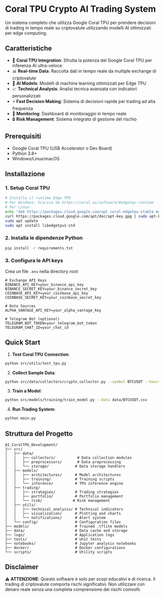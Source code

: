 # Coral TPU Crypto AI Trading System

Un sistema completo che utilizza Google Coral TPU per prendere decisioni di trading in tempo reale su criptovalute utilizzando modelli AI ottimizzati per edge computing.

## Caratteristiche

- 🚀 **Coral TPU Integration**: Sfrutta la potenza del Google Coral TPU per inferenza AI ultra-veloce
- 📊 **Real-time Data**: Raccolta dati in tempo reale da multiple exchange di criptovalute
- 🤖 **AI Models**: Modelli di machine learning ottimizzati per Edge TPU
- 📈 **Technical Analysis**: Analisi tecnica avanzata con indicatori personalizzati
- ⚡ **Fast Decision Making**: Sistema di decisioni rapide per trading ad alta frequenza
- 📱 **Monitoring**: Dashboard di monitoraggio in tempo reale
- 🔒 **Risk Management**: Sistema integrato di gestione del rischio

## Prerequisiti

- Google Coral TPU (USB Accelerator o Dev Board)
- Python 3.8+
- Windows/Linux/macOS

## Installazione

### 1. Setup Coral TPU

```bash
# Installa il runtime Edge TPU
# Per Windows: Scarica da https://coral.ai/software/#edgetpu-runtime
# Per Linux:
echo "deb https://packages.cloud.google.com/apt coral-edgetpu-stable main" | sudo tee /etc/apt/sources.list.d/coral-edgetpu.list
curl https://packages.cloud.google.com/apt/doc/apt-key.gpg | sudo apt-key add -
sudo apt update
sudo apt install libedgetpu1-std
```

### 2. Installa le dipendenze Python

```bash
pip install -r requirements.txt
```

### 3. Configura le API keys

Crea un file `.env` nella directory root:

```env
# Exchange API Keys
BINANCE_API_KEY=your_binance_api_key
BINANCE_SECRET_KEY=your_binance_secret_key
COINBASE_API_KEY=your_coinbase_api_key
COINBASE_SECRET_KEY=your_coinbase_secret_key

# Data Sources
ALPHA_VANTAGE_API_KEY=your_alpha_vantage_key

# Telegram Bot (optional)
TELEGRAM_BOT_TOKEN=your_telegram_bot_token
TELEGRAM_CHAT_ID=your_chat_id
```

## Quick Start

1. **Test Coral TPU Connection**:
```bash
python src/utils/test_tpu.py
```

2. **Collect Sample Data**:
```bash
python src/data/collectors/crypto_collector.py --symbol BTCUSDT --hours 24
```

3. **Train a Model**:
```bash
python src/models/training/train_model.py --data data/BTCUSDT.csv
```

4. **Run Trading System**:
```bash
python main.py
```

## Struttura del Progetto

```
AI_CoralTPU_Development/
├── src/
│   ├── data/
│   │   ├── collectors/          # Data collection modules
│   │   ├── preprocessors/       # Data preprocessing
│   │   └── storage/            # Data storage handlers
│   ├── models/
│   │   ├── architectures/      # Model architectures
│   │   ├── training/           # Training scripts
│   │   └── inference/          # TPU inference engine
│   ├── trading/
│   │   ├── strategies/         # Trading strategies
│   │   ├── portfolio/          # Portfolio management
│   │   └── risk/              # Risk management
│   ├── utils/
│   │   ├── technical_analysis/ # Technical indicators
│   │   ├── visualization/      # Plotting and charts
│   │   └── notifications/      # Alert system
│   └── config/                 # Configuration files
├── models/                     # Trained .tflite models
├── data/                       # Data cache and storage
├── logs/                       # Application logs
├── tests/                      # Unit tests
├── notebooks/                  # Jupyter analysis notebooks
├── docker/                     # Docker configurations
└── scripts/                    # Utility scripts
```

## Disclaimer

⚠️ **ATTENZIONE**: Questo software è solo per scopi educativi e di ricerca. Il trading di criptovalute comporta rischi significativi. Non utilizzare con denaro reale senza una completa comprensione dei rischi coinvolti.
